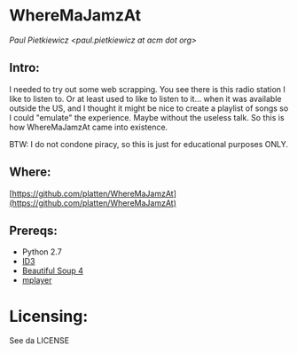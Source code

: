 WhereMaJamzAt
==========
<i>Paul Pietkiewicz <paul.pietkiewicz at acm dot org> </i>


Intro:
-------

I needed to try out some web scrapping. You see there is this radio station I like to listen to. Or at least
used to like to listen to it... when it was available outside the US, and I thought it might be nice to create
a playlist of songs so I could "emulate" the experience. Maybe without the useless talk. So this is how 
WhereMaJamzAt came into existence.

BTW: I do not condone piracy, so this is just for educational purposes ONLY.


Where:
-------
[https://github.com/platten/WhereMaJamzAt](https://github.com/platten/WhereMaJamzAt)


Prereqs:
--------
- Python 2.7
- [ID3](http://id3-py.sourceforge.net/)
- [Beautiful Soup 4](http://www.crummy.com/software/BeautifulSoup/)
- [mplayer](http://www.mplayerhq.hu/design7/dload.html)


Licensing:
==========
See da LICENSE
